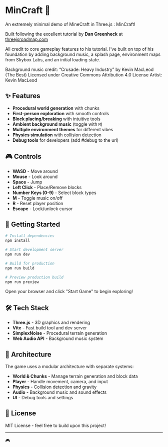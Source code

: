 # MinCraft 🏰

An extremely minimal demo of MineCraft in Three.js : MinCraft!

Built following the excellent tutorial by **Dan Greenheck** at [threejsroadmap.com](https://threejsroadmap.com/)

All credit to core gameplay features to his tutorial. I’ve built on top of his foundation by adding background music, a splash page, environment maps from Skybox Labs, and an initial loading state.

Background music credit:
“Crusade: Heavy Industry” by Kevin MacLeod (The Best)
Licensed under Creative Commons Attribution 4.0 License
Artist: Kevin MacLeod

## ✨ Features

- **Procedural world generation** with chunks
- **First-person exploration** with smooth controls
- **Block placing/breaking** with intuitive tools
- **Ambient background music** (toggle with `M`)
- **Multiple environment themes** for different vibes
- **Physics simulation** with collision detection
- **Debug tools** for developers (add #debug to the url)

## 🎮 Controls

- **WASD** - Move around
- **Mouse** - Look around
- **Space** - Jump
- **Left Click** - Place/Remove blocks
- **Number Keys (0-9)** - Select block types
- **M** - Toggle music on/off
- **R** - Reset player position
- **Escape** - Lock/unlock cursor

## 🚀 Getting Started

```bash
# Install dependencies
npm install

# Start development server
npm run dev

# Build for production
npm run build

# Preview production build
npm run preview
```

Open your browser and click "Start Game" to begin exploring!

## 🛠️ Tech Stack

- **Three.js** - 3D graphics and rendering
- **Vite** - Fast build tool and dev server
- **SimplexNoise** - Procedural terrain generation
- **Web Audio API** - Background music system

## 🎯 Architecture

The game uses a modular architecture with separate systems:

- **World & Chunks** - Manage terrain generation and block data
- **Player** - Handle movement, camera, and input
- **Physics** - Collision detection and gravity
- **Audio** - Background music and sound effects
- **UI** - Debug tools and settings

## 📝 License

MIT License - feel free to build upon this project!

---

🎮
